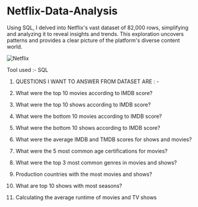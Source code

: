# Netflix-Data-Analysis

Using SQL, I delved into Netflix's vast dataset of 82,000 rows, simplifying and analyzing it to reveal insights and trends. This exploration uncovers patterns and provides a clear picture of the platform's diverse content world.

![Netflix](https://github.com/sagarkumarmishra/Netflix-Data-Analysis/assets/80491632/b3516665-3216-4faf-bb40-cc778a331131)

Tool used :- SQL<br>

1. QUESTIONS I WANT TO ANSWER FROM DATASET ARE : -<br>

2. What were the top 10 movies according to IMDB score?<br>

3. What were the top 10 shows according to IMDB score?<br>

4. What were the bottom 10 movies according to IMDB score?<br>

5. What were the bottom 10 shows according to IMDB score?<br>

6. What were the average IMDB and TMDB scores for shows and movies?<br>

7. What were the 5 most common age certifications for movies?<br>

8. What were the top 3 most common genres in movies and shows?<br>

9. Production countries with the most movies and shows?<br>

10. What are top 10 shows with most seasons?<br>

11. Calculating the average runtime of movies and TV shows<br>

